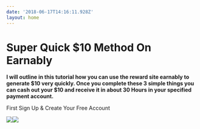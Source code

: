 ```yaml
---
date: '2018-06-17T14:16:11.928Z'
layout: home
---
```

# <a id="_wcbyik9p97p8"></a>Super Quick $10 Method On Earnably

**I will outline in this tutorial how you can use the reward site earnably to generate $10 very quickly. Once you complete these 3 simple things you can cash out your $10 and receive it in about 30 Hours in your specified payment account.**

First Sign Up & Create Your Free Account

[**![](../../../../images/img-dedd7d00-d1f7-448e-98a4-5c1f2f3c8d89.jpg)**](https://earnably.com/i/LucyGotLocks)**![](../../../../images/img-c1e35edc-c564-4205-b1fd-ba1618b0b4dc.png)**